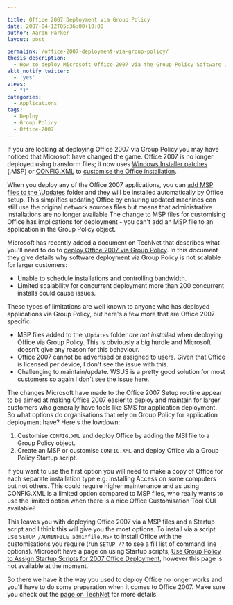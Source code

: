 ```yaml
---

title: Office 2007 Deployment via Group Policy
date: 2007-04-12T05:36:00+10:00
author: Aaron Parker
layout: post

permalink: /office-2007-deployment-via-group-policy/
thesis_description:
  - How to deploy Microsoft Office 2007 via the Group Policy Software Installation feature
aktt_notify_twitter:
  - 'yes'
views:
  - "1"
categories:
  - Applications
tags:
  - Deploy
  - Group Policy
  - Office-2007
---
```

If you are looking at deploying Office 2007 via Group Policy you may have noticed that Microsoft have changed the game. Office 2007 is no longer deployed using transform files; it now uses [Windows Installer patches](http://technet2.microsoft.com/Office/en-us/library/8faae8a0-a12c-4f7b-839c-24a66a531bb51033.mspx?pf=true) (.MSP) or [CONFIG.XML](http://technet2.microsoft.com/Office/en-us/library/e16af71c-fed4-40da-a886-95e596c3999e1033.mspx?pf=true) to [customise the Office installation](http://technet2.microsoft.com/Office/en-us/library/a33e64b0-46a5-45e5-b76f-3add595af8de1033.mspx?pf=true).

When you deploy any of the Office 2007 applications, you can [add MSP files to the \Updates](http://technet2.microsoft.com/Office/en-us/library/5e62ead2-5d6a-41ab-93d2-b902460f2d2d1033.mspx?pf=true) folder and they will be installed automatically by Office setup. This simplifies updating Office by ensuring updated machines can still use the original network sources files but means that administrative installations are no longer available The change to MSP files for customising Office has implications for deployment - you can't add an MSP file to an application in the Group Policy object.

Microsoft has recently added a document on TechNet that describes what you'll need to do to [deploy Office 2007 via Group Policy](http://technet2.microsoft.com/Office/en-us/library/efd0ee45-9605-42d3-9798-3b698fff3e081033.mspx?pf=true). In this document they give details why software deployment via Group Policy is not scalable for larger customers:

  * Unable to schedule installations and controlling bandwidth.
  * Limited scalability for concurrent deployment more than 200 concurrent installs could cause issues.

These types of limitations are well known to anyone who has deployed applications via Group Policy, but here's a few more that are Office 2007 specific:

  * MSP files added to the `\Updates` folder _are not installed_ when deploying Office via Group Policy. This is obviously a big hurdle and Microsoft doesn't give any reason for this behaviour.
  * Office 2007 cannot be advertised or assigned to users. Given that Office is licensed per device, I don't see the issue with this.
  * Challenging to maintain/update. WSUS is a pretty good solution for most customers so again I don't see the issue here.

The changes Microsoft have made to the Office 2007 Setup routine appear to be aimed at making Office 2007 easier to deploy and maintain for larger customers who generally have tools like SMS for application deployment. So what options do organisations that rely on Group Policy for application deployment have? Here's the lowdown:

  1. Customise `CONFIG.XML` and deploy Office by adding the MSI file to a Group Policy object.
  2. Create an MSP or customise `CONFIG.XML` and deploy Office via a Group Policy Startup script.

If you want to use the first option you will need to make a copy of Office for each separate installation type e.g. installing Access on some computers but not others. This could require higher maintenance and as using CONFIG.XML is a limited option compared to MSP files, who really wants to use the limited option when there is a nice Office Customisation Tool GUI available?

This leaves you with deploying Office 2007 via a MSP files and a Startup script and I think this will give you the most options. To install via a script use `SETUP /ADMINFILE adminfile.MSP` to install Office with the customisations you require (run `SETUP /?` to see a fill list of command line options). Microsoft have a page on using Startup scripts, [Use Group Policy to Assign Startup Scripts for 2007 Office Deployment](http://technet2.microsoft.com/Office/en-us/library/a57c8446-b959-4025-a866-b690ddcaa66d1033.mspx), however this page is not available at the moment.

So there we have it the way you used to deploy Office no longer works and you'll have to do some preparation when it comes to Office 2007. Make sure you check out the [page on TechNet](http://technet2.microsoft.com/Office/en-us/library/efd0ee45-9605-42d3-9798-3b698fff3e081033.mspx?pf=true) for more details.
